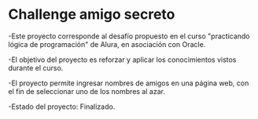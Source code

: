 <h1> Challenge amigo secreto</h1> 

-Este proyecto corresponde al desafío propuesto en el curso
"practicando lógica de programación" de Alura, en asociación con Oracle.

-El objetivo del proyecto es reforzar y aplicar los conocimientos vistos durante el curso.

-El proyecto permite ingresar nombres de amigos en una página web, con el fin de seleccionar
uno de los nombres al azar.

-Estado del proyecto: Finalizado.
